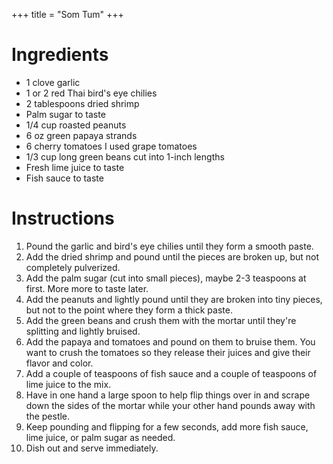 +++
title = "Som Tum"
+++

# Ingredients

- 1 clove garlic
- 1 or 2 red Thai bird's eye chilies
- 2 tablespoons dried shrimp
- Palm sugar to taste
- 1/4 cup roasted peanuts
- 6 oz green papaya strands
- 6 cherry tomatoes I used grape tomatoes
- 1/3 cup long green beans cut into 1-inch lengths
- Fresh lime juice to taste
- Fish sauce to taste

# Instructions

1. Pound the garlic and bird's eye chilies until they form a smooth paste.
2. Add the dried shrimp and pound until the pieces are broken up, but not completely pulverized.
3. Add the palm sugar (cut into small pieces), maybe 2-3 teaspoons at first. More more to taste later.
4. Add the peanuts and lightly pound until they are broken into tiny pieces, but not to the point where they form a thick paste.
5. Add the green beans and crush them with the mortar until they're splitting and lightly bruised.
6. Add the papaya and tomatoes and pound on them to bruise them. You want to crush the tomatoes so they release their juices and give their flavor and color.
7. Add a couple of teaspoons of fish sauce and a couple of teaspoons of lime juice to the mix.
8. Have in one hand a large spoon to help flip things over in and scrape down the sides of the mortar while your other hand pounds away with the pestle.
9. Keep pounding and flipping for a few seconds, add more fish sauce, lime juice, or palm sugar as needed.
10. Dish out and serve immediately.
